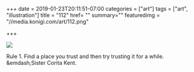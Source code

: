 +++
date = 2019-01-23T20:11:51-07:00
categories = ["art"]
tags = ["art", "illustration"]
title = "112"
href= ""
summary=""
featuredimg = "//media.konigi.com/art/112.png"

+++

<img src="//media.konigi.com/art/112.png" />

Rule 1. Find a place you trust and then try trusting it for a while.
&emdash;Sister Corita Kent.
